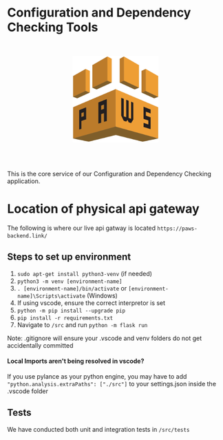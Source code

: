 # Configuration and Dependency Checking Tools

<br/>

<p align="center">
  <img width="200" src="./static/logo.png">
</p>


<br/>
<br/>

This is the core service of our Configuration and Dependency Checking application.

# Location of physical api gateway
The following is where our live api gatway is located
```https://paws-backend.link/```
## Steps to set up environment

1. `sudo apt-get install python3-venv` (if needed)
2. `python3 -m venv [environment-name]`
3. `. [environment-name]/bin/activate` or `[environment-name]\Scripts\activate` (Windows)
4. If using vscode, ensure the correct interpretor is set
5. `python -m pip install --upgrade pip`
6. `pip install -r requirements.txt`
7. Navigate to `/src` and run `python -m flask run`

Note: .gitignore will ensure your .vscode and venv folders do not get accidentally committed

#### Local Imports aren't being resolved in vscode?
If you use pylance as your python engine, you may have to add `"python.analysis.extraPaths": ["./src"]` to your settings.json inside the .vscode folder

## Tests
We have conducted both unit and integration tests in `/src/tests`
